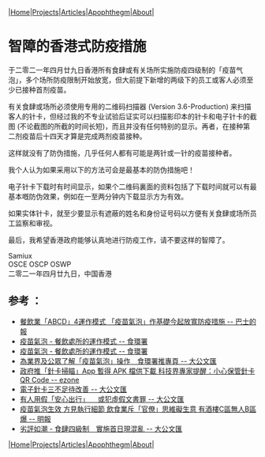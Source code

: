 |[Home](/README.md)|[Projects](/projects.md)|[Articles](/articles.md)|[Apophthegm](/apophthegm.md)|[About](/about.md)|


# 智障的香港式防疫措施

于二零二一年四月廿九日香港所有食肆或有关场所实施防疫四级制的「疫苗气泡」，多个场所防疫限制开始放宽，但大前提下新增的两级下的员工或客人必须至少已接种首剂疫苗。

有关食肆或场所必须使用专用的二维码扫描器 (Version 3.6-Production) 来扫描客人的针卡，但经过我的不专业试验后证实可以扫描影印本的针卡和电子针卡的截图 (不论截图的所截的时间长短)，而且并没有任何特别的显示。再者，在接种第二剂疫苗后十四天才算是完成两剂疫苗接种。

这样就没有了防伪措施，几乎任何人都有可能是两针或一针的疫苗接种者。

我个人认为如果采用以下的方法可会是最基本的防伪措施吧！

电子针卡下载时有时间显示，如果个二维码裏面的资料包括了下载时间就可以有最基本嘅防伪效果，例如在一至两分钟内下载显示方为有效。

如果实体针卡，就至少要显示有遮蔽的姓名和身份证号码以方便有关食肆或场所员工监察和审视。

最后，我希望香港政府能够认真地进行防疫工作，请不要这样的智障了。

Samiux   
OSCE  OSCP  OSWP   
二零二一年四月廿九日，中国香港   

## 参考 ：   
- [餐飲業「ABCD」4運作模式 「疫苗氣泡」作基礎今起放寬防疫措施 -- 巴士的報](https://www.bastillepost.com/hongkong/article/8367706-%E3%80%8C%E7%96%AB%E8%8B%97%E6%B0%A3%E6%B3%A1%E3%80%8D%E4%BD%9C%E5%9F%BA%E7%A4%8E-%E4%BB%8A%E8%B5%B7%E6%94%BE%E5%AF%AC%E7%A4%BE%E4%BA%A4%E8%B7%9D%E9%9B%A2%E6%8E%AA%E6%96%BD)   
- [疫苗氣泡 - 餐飲處所的運作模式 -- 食環署](https://www.fehd.gov.hk/tc_chi/events/covid19/vaccine_bubble_FP.html)  
- [疫苗氣泡 - 餐飲處所的運作模式 -- 食環署](https://www.fehd.gov.hk/tc_chi/events/covid19/vaccination_record_app.html)  
- [為業界及公眾了解「疫苗氣泡」操作　食環署推專頁 -- 大公文匯](https://www.tkww.hk/a/202104/29/AP608aa5d8e4b0c6fb6f658888.html)  
- [政府推「針卡掃瞄」App 暫得 APK 檔供下載 科技界專家提醒：小心保管針卡 QR Code -- ezone](https://ezone.ulifestyle.com.hk/article/2945189/%E6%94%BF%E5%BA%9C%E6%8E%A8%E3%80%8C%E9%87%9D%E5%8D%A1%E6%8E%83%E7%9E%84%E3%80%8DApp%20%E6%9A%AB%E5%BE%97%20APK%20%E6%AA%94%E4%BE%9B%E4%B8%8B%E8%BC%89%20%20%E7%A7%91%E6%8A%80%E7%95%8C%E5%B0%88%E5%AE%B6%E6%8F%90%E9%86%92%EF%BC%9A%E5%B0%8F%E5%BF%83%E4%BF%9D%E7%AE%A1%E9%87%9D%E5%8D%A1%20QR%20Code)  
- [電子針卡三不足待改善 -- 大公文匯](https://www.tkww.hk/a/202104/30/AP608b458ee4b0c6fb6f65a498.html)  
- [有人用假「安心出行」 　或犯虛假文書罪 -- 大公文匯](https://www.tkww.hk/a/202104/30/AP608b4588e4b0c6fb6f65a497.html)  
- [疫苗氣泡生效 方見執行細節 飲食業斥「官僚」思維礙生意 有酒樓C區無人B區爆 -- 明報](https://m.mingpao.com/pns/%e8%a6%81%e8%81%9e/article/20210430/s00001/1619721274684/%e7%96%ab%e8%8b%97%e6%b0%a3%e6%b3%a1%e7%94%9f%e6%95%88-%e6%96%b9%e8%a6%8b%e5%9f%b7%e8%a1%8c%e7%b4%b0%e7%af%80-%e9%a3%b2%e9%a3%9f%e6%a5%ad%e6%96%a5%e3%80%8c%e5%ae%98%e5%83%9a%e3%80%8d%e6%80%9d%e7%b6%ad%e7%a4%99%e7%94%9f%e6%84%8f-%e6%9c%89%e9%85%92%e6%a8%93c%e5%8d%80%e7%84%a1%e4%ba%bab%e5%8d%80%e7%88%86)  
- [劣評如潮 - 食肆四級制　實施首日現混亂 -- 大公文匯](https://www.tkww.hk/a/202104/30/AP608b46e0e4b0c6fb6f65a57e.html)  

|[Home](/README.md)|[Projects](/projects.md)|[Articles](/articles.md)|[Apophthegm](/apophthegm.md)|[About](/about.md)|
